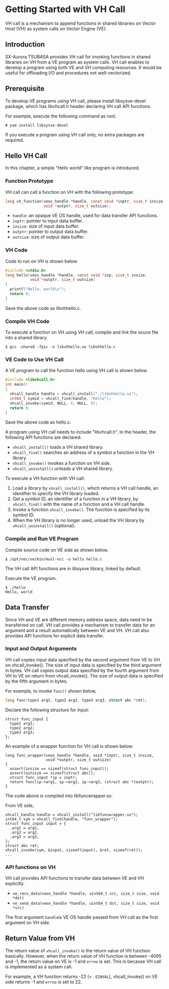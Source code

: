 # Getting Started with VH Call
VH call is a mechanism to append functions in shared libraries on Vector Host
(VH) as system calls on Vector Engine (VE).

## Introduction
SX-Aurora TSUBASA provides VH call for invoking functions in shared libraries
on VH from a VE program as system calls.
VH call enables to develop a program using both VE and VH computing resources.
It would be useful for offloading I/O and procedures not well-vectorized.

## Prerequisite
To develop VE programs using VH call, please install libsysve-devel package,
which has libvhcall.h header declaring VH call API functions.

For example, execute the following command as root.
~~~
# yum install libsysve-devel
~~~

If you execute a program using VH call only, no extra packages are required.

## Hello VH Call
In this chapter, a simple "Hello world" like program is introduced.

### Function Prototype
VH call can call a function on VH with the following prototype:
~~~c
long vh_function(veos_handle *handle, const void *inptr, size_t insize,
                 void *outptr, size_t outsize);
~~~
 - `handle`: an opaque VE OS handle, used for data transfer API functions.
 - `inptr`: pointer to input data buffer.
 - `insize`: size of input data buffer.
 - `outptr`: pointer to output data buffer.
 - `outsize`: size of output data buffer.

### VH Code
Code to run on VH is shown below.

~~~c
#include <stdio.h>
long hello(veos_handle *handle, const void *inp, size_t insize,
           void *outptr, size_t outsize)
{
  printf("Hello, world\n");
  return 0;
}
~~~

Save the above code as libvhhello.c.

### Compile VH Code
To execute a function on VH using VH call, compile and link the souce file
into a shared library.

~~~
$ gcc -shared -fpic -o libvhhello.so libvhhello.c
~~~

### VE Code to Use VH Call
A VE program to call the function hello using VH call is shown below.

~~~c
#include <libvhcall.h>
int main()
{
  vhcall_handle handle = vhcall_install("./libvhhello.so");
  int64_t symid = vhcall_find(handle, "hello");
  vhcall_invoke(symid, NULL, 0, NULL, 0);
  return 0;
}
~~~

Save the above code as hello.c.

A program using VH call needs to include "libvhcall.h".
In the header, the following API functions are declared.
- `vhcall_install()` loads a VH shared library.
- `vhcall_find()` searches an address of a symbol a function in the VH library.
- `vhcall_invoke()` invokes a function on VH side.
- `vhcall_uninstall()` unloads a VH shared library.

To execute a VH function with VH call:
1. Load a library by `vhcall_install()`, which returns a VH call handle,
 an identifier to specify the VH library loaded.
2. Get a symbol ID, an identifier of a function in a VH library,
 by `vhcall_find()` with the name of a function and a VH call handle.
3. Invoke a function `vhcall_invoke()`. The function is specified by its
 symbol ID.
4. When the VH library is no longer used, unload the VH library by
 `vhcall_uninstall()` (optional).

### Compile and Run VE Program
Compile source code on VE side as shown below.

~~~
$ /opt/nec/ve/bin/musl-ncc -o hello hello.c
~~~

The VH call API functions are in libsysve library, linked by default.

Execute the VE program.

~~~
$ ./hello
Hello, world
~~~

## Data Transfer
Since VH and VE are different memory address space,
data need to be transferred on call.
VH call provides a mechanism to transfer data for an argument and a result
automatically between VE and VH.
VH call also provides API functions for explicit data transfer.

### Input and Output Arguments
VH call copies input data specified by the second argument from VE to VH on
vhcall_invoke(). The size of input data is specified by the third argument
in bytes.
VH call copies output data specified by the fourth argument from VH to VE on
return from vhcall_invoke(). The size of output data is specified by the
fifth argument in bytes.

For example, to invoke `func()` shown below,
~~~c
long func(type1 arg1, type2 arg2, type3 arg3, struct abc *ret);
~~~

Declare the following structure for input:
~~~
struct func_input {
  type1 arg1;
  type2 arg2;
  type3 arg3;
};
~~~

An example of a wrapper function for VH call is shown below:

~~~
long func_wrapper(veos_handle *handle, void *inptr, size_t insize,
                  void *outptr, size_t outsize)
{
  assert(insize == sizeof(struct func_input));
  assert(outsize == sizeof(struct abc));
  struct func_input *ip = inptr;
  return func(ip->arg1, ip->arg2, ip->arg3, (struct abc *)outptr);
}
~~~

The code above is compiled into libfuncwrapper.so.

From VE side,
~~~
vhcall_handle handle = vhcall_install("libfuncwrapper.so");
int64_t sym = vhcall_find(handle, "func_wrapper");
struct func_input input = {
  .arg1 = arg1,
  .arg2 = arg2,
  .arg3 = arg3,
};
struct abc ret;
vhcall_invoke(sym, &input, sizeof(input), &ret, sizeof(ret));
...
~~~

### API functions on VH
VH call provides API functions to transfer data between VE and VH explicitly.

 - `ve_recv_data(veos_handle *handle, uint64_t src, size_t size, void *dst)`
 - `ve_send_data(veos_handle *handle, uint64_t dst, size_t size, void *src)`

The first argument `handle`is VE OS handle passed from VH call as the first
argument on VH side.

## Return Value from VH
The return value of `vhcall_invoke()` is the return value of VH function
basically. However, when the return value of VH function is
between -4095 and -1, the return value on VE is -1 and `errno` is set.
This is because VH call is implemented as a system call.

For example, a VH function returns -22 (= `-EINVAL`), vhcall_invoke()
on VE side returns -1 and `errno` is set to 22.
